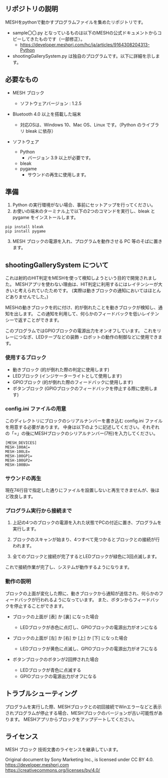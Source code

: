## リポジトリの説明
MESHをpythonで動かすプログラムファイルを集めたリポジトリです。

- sample〇〇.py となっているものは以下のMESHの公式ドキュメントからコピーしてきたものです（一部修正）。
  - https://developer.meshprj.com/hc/ja/articles/9164308204313-Python
- shootingGallerySystem.py は独自のプログラムです。以下に詳細を示します。


## 必要なもの

- MESH ブロック

  - ソフトウェアバージョン : 1.2.5
 
- Bluetooth 4.0 以上を搭載した端末

  - 対応OSは、Windows 10、Mac OS、Linux です。（Python のライブラリ bleak に依存）

- ソフトウェア

  - Python
    - バージョン 3.9 以上が必要です。
  - bleak
  - pygame
    - サウンドの再生に使用します。


## 準備
1. Python の実行環境がない場合、事前にセットアップを行ってください。
2. お使いの端末のターミナル上で以下の2つのコマンドを実行し、bleak と pygame をインストールします。
```
pip install bleak
pip install pygame
```
3. MESH ブロックの電源を入れ、プログラムを動作させる PC 等のそばに置きます。


## shootingGallerySystem について
これは射的のHIT判定をMESHを使って検知しようという目的で開発されました。
MESHアプリを使わない理由は、HIT判定に利用するにはレイテンシーが大きいと考えられていたためです。
(実際は動きブロックの通知においてはほとんどありませんでした。)

MESHの動きブロックを的に付け、的が倒れたことを動きブロックが検知し、通知を出します。
この通知を利用して、何らかのフィードバックを低いレイテンシーで返すことができます。

このプログラムではGPIOブロックの電源出力をオンオフしています。
これをリレーにつなぎ、LEDテープなどの装飾・ロボットの動作の制御などに使用できます。

### 使用するブロック
- 動きブロック (的が倒れた際の判定に使用します)
- LEDブロック (インジケーターライトとして使用します)
- GPIOブロック (的が倒れた際のフィードバックに使用します)
- ボタンブロック (GPIOブロックのフィードバックを停止する際に使用します)
 
### config.ini ファイルの用意
このディレクトリにブロックのシリアルナンバーを書き込む config.ini ファイルを用意する必要があります。
中身は以下のように記述してください。それぞれの「=」の後にMESHブロックのシリアルナンバー(7桁)を入力してください。

```
[MESH_DEVICES]
MESH-100AC=
MESH-100LE=
MESH-100GP1=
MESH-100GP2=
MESH-100BU=
```

### サウンドの再生
現在74行目で指定した通りにファイルを設置しないと再生できませんが、後ほど改良します。

### プログラム実行から接続まで
1. 上記の4つのブロックの電源を入れた状態でPCの付近に置き、プログラムを実行します。

2. ブロックのスキャンが始まり、4つすべて見つかるとブロックとの接続が行われます。

3. 全てのブロックと接続が完了するとLEDブロックが緑色に3回点滅します。

これで接続作業が完了し、システムが動作するようになります。

### 動作の説明
ブロックの上面が変化した際に、動きブロックから通知が送信され、何らかのフィードバックが行われるようになっています。
また、ボタンからフィードバックを停止することができます。

- ブロックの上面が [表] か [裏] になった場合
  - LEDブロックが赤色に点灯し、GPIOブロックの電源出力がオンになる

- ブロックの上面が [左] か [右] か [上] か [下] になった場合
  - LEDブロックが黄色に点滅し、GPIOブロックの電源出力がオフになる

- ボタンブロックのボタンが2回押された場合
  - LEDブロックが青色に点滅する
  - GPIOブロックの電源出力がオフになる

## トラブルシューティング
プログラムを実行した際、MESHブロックとの初回接続でWinエラーなどと表示されプログラムが停止する場合、MESHブロックのバージョンが古い可能性があります。
MESHアプリからブロックをアップデートしてください。


## ライセンス
MESH ブロック 技術文書のライセンスを継承しています。

Original document by Sony Marketing Inc., is licensed under CC BY 4.0.
https://developer.meshprj.com
https://creativecommons.org/licenses/by/4.0/
